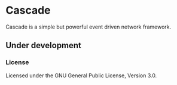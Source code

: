 # Cascade
Cascade is a simple but powerful event driven network framework.

## Under development

### License
Licensed under the GNU General Public License, Version 3.0.